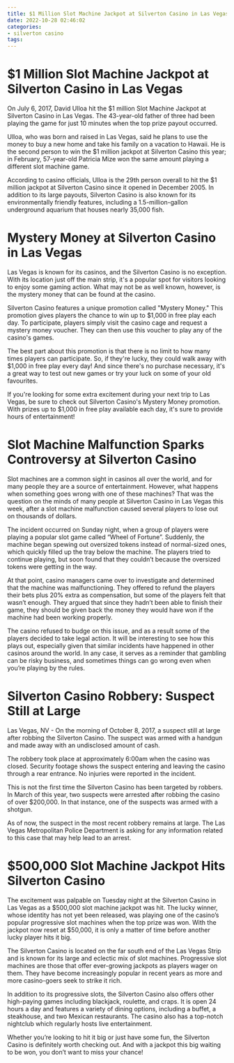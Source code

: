 ```yaml
---
title: $1 Million Slot Machine Jackpot at Silverton Casino in Las Vegas
date: 2022-10-28 02:46:02
categories:
- silverton casino
tags:
---
```



#  $1 Million Slot Machine Jackpot at Silverton Casino in Las Vegas

On July 6, 2017, David Ulloa hit the $1 million Slot Machine Jackpot at Silverton Casino in Las Vegas. The 43-year-old father of three had been playing the game for just 10 minutes when the top prize payout occurred.

Ulloa, who was born and raised in Las Vegas, said he plans to use the money to buy a new home and take his family on a vacation to Hawaii. He is the second person to win the $1 million jackpot at Silverton Casino this year; in February, 57-year-old Patricia Mize won the same amount playing a different slot machine game.

According to casino officials, Ulloa is the 29th person overall to hit the $1 million jackpot at Silverton Casino since it opened in December 2005. In addition to its large payouts, Silverton Casino is also known for its environmentally friendly features, including a 1.5-million-gallon underground aquarium that houses nearly 35,000 fish.

#  Mystery Money at Silverton Casino in Las Vegas

Las Vegas is known for its casinos, and the Silverton Casino is no exception. With its location just off the main strip, it's a popular spot for visitors looking to enjoy some gaming action. What may not be as well known, however, is the mystery money that can be found at the casino.

Silverton Casino features a unique promotion called "Mystery Money." This promotion gives players the chance to win up to $1,000 in free play each day. To participate, players simply visit the casino cage and request a mystery money voucher. They can then use this voucher to play any of the casino's games.

The best part about this promotion is that there is no limit to how many times players can participate. So, if they're lucky, they could walk away with $1,000 in free play every day! And since there's no purchase necessary, it's a great way to test out new games or try your luck on some of your old favourites.

If you're looking for some extra excitement during your next trip to Las Vegas, be sure to check out Silverton Casino's Mystery Money promotion. With prizes up to $1,000 in free play available each day, it's sure to provide hours of entertainment!

#  Slot Machine Malfunction Sparks Controversy at Silverton Casino

Slot machines are a common sight in casinos all over the world, and for many people they are a source of entertainment. However, what happens when something goes wrong with one of these machines? That was the question on the minds of many people at Silverton Casino in Las Vegas this week, after a slot machine malfunction caused several players to lose out on thousands of dollars.

The incident occurred on Sunday night, when a group of players were playing a popular slot game called “Wheel of Fortune”. Suddenly, the machine began spewing out oversized tokens instead of normal-sized ones, which quickly filled up the tray below the machine. The players tried to continue playing, but soon found that they couldn’t because the oversized tokens were getting in the way.

At that point, casino managers came over to investigate and determined that the machine was malfunctioning. They offered to refund the players their bets plus 20% extra as compensation, but some of the players felt that wasn’t enough. They argued that since they hadn’t been able to finish their game, they should be given back the money they would have won if the machine had been working properly.

The casino refused to budge on this issue, and as a result some of the players decided to take legal action. It will be interesting to see how this plays out, especially given that similar incidents have happened in other casinos around the world. In any case, it serves as a reminder that gambling can be risky business, and sometimes things can go wrong even when you’re playing by the rules.

#  Silverton Casino Robbery: Suspect Still at Large

 Las Vegas, NV - On the morning of October 8, 2017, a suspect still at large after robbing the Silverton Casino. The suspect was armed with a handgun and made away with an undisclosed amount of cash.

The robbery took place at approximately 6:00am when the casino was closed. Security footage shows the suspect entering and leaving the casino through a rear entrance. No injuries were reported in the incident.

This is not the first time the Silverton Casino has been targeted by robbers. In March of this year, two suspects were arrested after robbing the casino of over $200,000. In that instance, one of the suspects was armed with a shotgun.

As of now, the suspect in the most recent robbery remains at large. The Las Vegas Metropolitan Police Department is asking for any information related to this case that may help lead to an arrest.

#  $500,000 Slot Machine Jackpot Hits Silverton Casino

The excitement was palpable on Tuesday night at the Silverton Casino in Las Vegas as a $500,000 slot machine jackpot was hit. The lucky winner, whose identity has not yet been released, was playing one of the casino’s popular progressive slot machines when the top prize was won. With the jackpot now reset at $50,000, it is only a matter of time before another lucky player hits it big.

The Silverton Casino is located on the far south end of the Las Vegas Strip and is known for its large and eclectic mix of slot machines. Progressive slot machines are those that offer ever-growing jackpots as players wager on them. They have become increasingly popular in recent years as more and more casino-goers seek to strike it rich.

In addition to its progressive slots, the Silverton Casino also offers other high-paying games including blackjack, roulette, and craps. It is open 24 hours a day and features a variety of dining options, including a buffet, a steakhouse, and two Mexican restaurants. The casino also has a top-notch nightclub which regularly hosts live entertainment.

Whether you’re looking to hit it big or just have some fun, the Silverton Casino is definitely worth checking out. And with a jackpot this big waiting to be won, you don’t want to miss your chance!